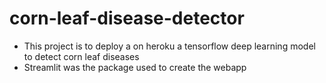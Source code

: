 # corn-leaf-disease-detector
- This project is to deploy a on heroku a tensorflow deep learning model to detect corn leaf diseases 
- Streamlit was the package used to create the webapp
